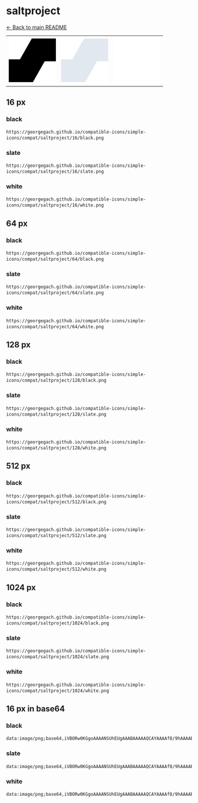 # saltproject

[← Back to main README](../../README.md)

<table><tr>
  <td><img src="./128/black.png" width="128" alt="saltproject black icon" /></td>
  <td><img src="./128/slate.png" width="128" alt="saltproject slate icon" /></td>
  <td><img src="./128/white.png" width="128" alt="saltproject white icon" /></td>
</tr></table>

## 16 px

### black
```
https://georgegach.github.io/compatible-icons/simple-icons/compat/saltproject/16/black.png
```

### slate
```
https://georgegach.github.io/compatible-icons/simple-icons/compat/saltproject/16/slate.png
```

### white
```
https://georgegach.github.io/compatible-icons/simple-icons/compat/saltproject/16/white.png
```

## 64 px

### black
```
https://georgegach.github.io/compatible-icons/simple-icons/compat/saltproject/64/black.png
```

### slate
```
https://georgegach.github.io/compatible-icons/simple-icons/compat/saltproject/64/slate.png
```

### white
```
https://georgegach.github.io/compatible-icons/simple-icons/compat/saltproject/64/white.png
```

## 128 px

### black
```
https://georgegach.github.io/compatible-icons/simple-icons/compat/saltproject/128/black.png
```

### slate
```
https://georgegach.github.io/compatible-icons/simple-icons/compat/saltproject/128/slate.png
```

### white
```
https://georgegach.github.io/compatible-icons/simple-icons/compat/saltproject/128/white.png
```

## 512 px

### black
```
https://georgegach.github.io/compatible-icons/simple-icons/compat/saltproject/512/black.png
```

### slate
```
https://georgegach.github.io/compatible-icons/simple-icons/compat/saltproject/512/slate.png
```

### white
```
https://georgegach.github.io/compatible-icons/simple-icons/compat/saltproject/512/white.png
```

## 1024 px

### black
```
https://georgegach.github.io/compatible-icons/simple-icons/compat/saltproject/1024/black.png
```

### slate
```
https://georgegach.github.io/compatible-icons/simple-icons/compat/saltproject/1024/slate.png
```

### white
```
https://georgegach.github.io/compatible-icons/simple-icons/compat/saltproject/1024/white.png
```

## 16 px in base64

### black
```
data:image/png;base64,iVBORw0KGgoAAAANSUhEUgAAABAAAAAQCAYAAAAf8/9hAAAABmJLR0QA/wD/AP+gvaeTAAAAlklEQVQ4jZ3SsQ3CMBRF0RNIQQMjsA0NJRJ7QMcssAM7wAzpoaJCVBRIIEGRJkL5juUrubH9rv6TXUkzx2rgTpIzvgMrZIF7qWCEJiMcCrZ4lgqmuGaGewUHvHMFNdad8ARL1FG3f6pojIAbdnh1N3O7frDvs+YKLpiVCp7YRL1yBA3GpYKH9mVChgSnVLjWftsUx9ThD9ElfpZb8sC3AAAAAElFTkSuQmCC
```

### slate
```
data:image/png;base64,iVBORw0KGgoAAAANSUhEUgAAABAAAAAQCAYAAAAf8/9hAAAABmJLR0QA/wD/AP+gvaeTAAAA80lEQVQ4jY2SMUrEQBiF35tNYBs3RYogYTXNNt7B0sZywXOIILKncFk8gtZ27kVyATUYDYE1CEogTP7tNMTJZF75f+/9vJ8ZwqI83x01arK0eTwbbMgHQk5tHjUE3orqjOCJLTy4QESUFq5BhGMLjCdkRXUJIAE4lv/vKMvy4Ef7KYHj0TQMJ9Tav1VA7BIGAO/lvbr4W8dpK+05QevrdMXXj0pczQLJQbVCK/VvA9cwAK3Ap3kU3HeHg//AoKz29XV/6NSAwDfBzSIMv/rMsYE8x9HszkTGG4h8aqgbktqEXRqkyWGwHYKegFe2tC/to43vATkKQtR7VswmAAAAAElFTkSuQmCC
```

### white
```
data:image/png;base64,iVBORw0KGgoAAAANSUhEUgAAABAAAAAQCAYAAAAf8/9hAAAABmJLR0QA/wD/AP+gvaeTAAAAqElEQVQ4jZ2SPQ4BQRiGn1lbaLiARNTuodlS4hyicwqJ1iHcgTNsT6VUSCQKyaMTWXZ2zNt933zvXzKBCNQxMI/dRKEe7UARIc+Aaa5zodZd7rEES2CS6z5QzynubQk2wCjVsFQXH3MfqIAyVSCoph4DF2ANPN6b1K7qU919Sf4hcFKHTX7rR2rgDmxDCLfcBLXa+ymdQL6qVWu2BIFDrFsJrDr672OPL+EkZlU+xRGVAAAAAElFTkSuQmCC
```

